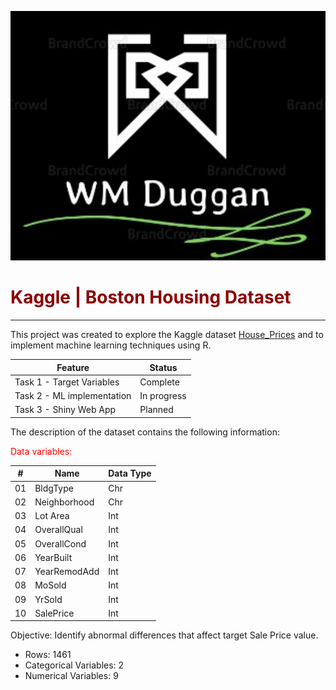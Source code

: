 ![](img/logo.jpg "hover text")

# <font color = "darkred">Kaggle | Boston Housing Dataset</font>

<hr>

This project was created to explore the Kaggle dataset [House_Prices](https://www.kaggle.com/competitions/house-prices-advanced-regression-techniques) and to implement machine learning techniques using R.

| Feature | Status |
|---------|--------|
| Task 1 - Target Variables | Complete |
| Task 2 - ML implementation | In progress |
| Task 3 - Shiny Web App | Planned |

The description of the dataset contains the following information:

<font color = "red">Data variables:</font>	

| # | Name | Data Type |
|---|------|-----------|
|01 | BldgType | Chr
|02 | Neighborhood | Chr
|03 | Lot Area | Int
|04 | OverallQual | Int
|05 | OverallCond | Int
|06 | YearBuilt | Int
|07 | YearRemodAdd | Int
|08 | MoSold | Int
|09 | YrSold | Int
|10 | SalePrice | Int

Objective: Identify abnormal differences that affect target Sale Price value.

- Rows: 1461
- Categorical Variables: 2
- Numerical Variables: 9




